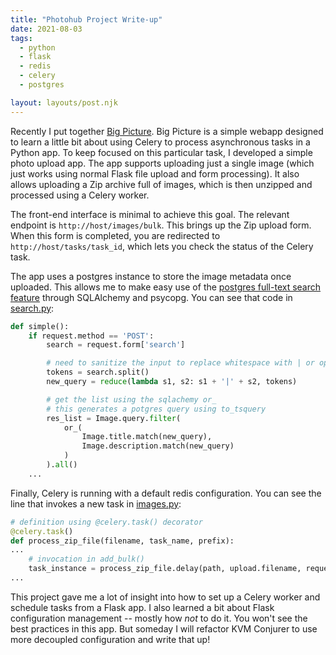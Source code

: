 ```yaml
---
title: "Photohub Project Write-up"
date: 2021-08-03
tags:
  - python
  - flask
  - redis
  - celery
  - postgres

layout: layouts/post.njk
---
```


Recently I put together [Big Picture](https://github.com/tydar/td-photohub). Big Picture is a simple webapp designed to learn a little bit about using Celery to process asynchronous tasks in a Python app. To keep focused on this particular task, I developed a simple photo upload app. The app supports uploading just a single image (which just works using normal Flask file upload and form processing). It also allows uploading a Zip archive full of images, which is then unzipped and processed using a Celery worker.

The front-end interface is minimal to achieve this goal. The relevant endpoint is `http://host/images/bulk`. This brings up the Zip upload form. When this form is completed, you are redirected to `http://host/tasks/task_id`, which lets you check the status of the Celery task.

The app uses a postgres instance to store the image metadata once uploaded. This allows me to make easy use of the [postgres full-text search feature](https://www.postgresql.org/docs/9.5/textsearch.html) through SQLAlchemy and psycopg. You can see that code in [search.py](https://github.com/tydar/td-photohub/blob/main/big_picture/search.py):

```python
def simple():
    if request.method == 'POST':
        search = request.form['search']

        # need to sanitize the input to replace whitespace with | or operators
        tokens = search.split()
        new_query = reduce(lambda s1, s2: s1 + '|' + s2, tokens)

        # get the list using the sqlachemy or_
        # this generates a potgres query using to_tsquery
        res_list = Image.query.filter(
            or_(
                Image.title.match(new_query),
                Image.description.match(new_query)
            )
        ).all()
    ...
```

Finally, Celery is running with a default redis configuration. You can see the line that invokes a new task in [images.py](https://github.com/tydar/td-photohub/blob/main/big_picture/images.py):

```python
# definition using @celery.task() decorator
@celery.task()
def process_zip_file(filename, task_name, prefix):
...
    # invocation in add_bulk()
    task_instance = process_zip_file.delay(path, upload.filename, request.form['prefix'])
...

```

This project gave me a lot of insight into how to set up a Celery worker and schedule tasks from a Flask app. I also learned a bit about Flask configuration management -- mostly how *not* to do it. You won't see the best practices in this app. But someday I will refactor KVM Conjurer to use more decoupled configuration and write that up!
